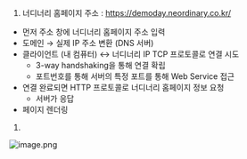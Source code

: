 1. 너디너리 홈페이지 주소 : https://demoday.neordinary.co.kr/
- 먼저 주소 창에 너디너리 홈페이지 주소 입력
- 도메인 → 실제 IP 주소 변환 (DNS 서버)
- 클라이언트 (내 컴퓨터) ↔ 너디너리 IP TCP 프로토콜로 연결 시도
    - 3-way handshaking을 통해 연결 확립
    - 포트번호를 통해 서버의 특정 포트를 통해 Web Service 접근
- 연결 완료되면 HTTP 프로토콜로 너디너리 홈페이지 정보 요청
    - 서버가 응답
- 페이지 렌더링

1.

![image.png](attachment:f2c0dd7f-d220-45d3-8e70-53bdbbc02579:image.png)